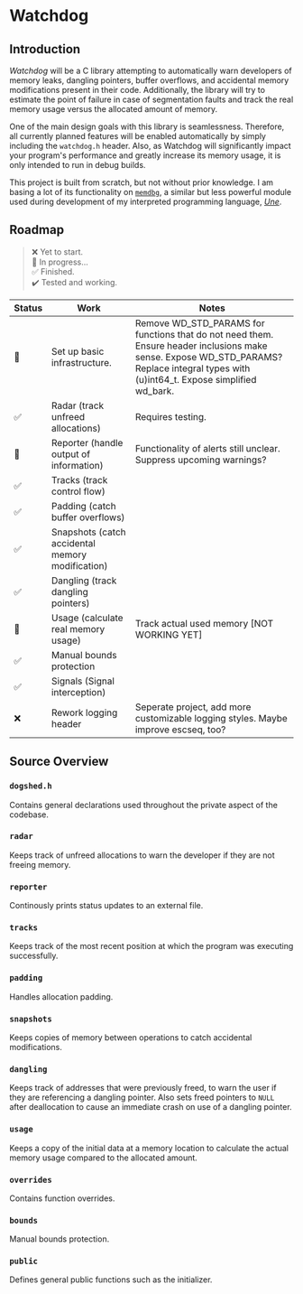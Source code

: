 # Watchdog

## Introduction

*Watchdog* will be a C library attempting to automatically warn developers of memory leaks, dangling pointers, buffer overflows, and accidental memory modifications present in their code. Additionally, the library will try to estimate the point of failure in case of segmentation faults and track the real memory usage versus the allocated amount of memory.

One of the main design goals with this library is seamlessness. Therefore, all currently planned features will be enabled automatically by simply including the `watchdog.h` header. Also, as Watchdog will significantly impact your program's performance and greatly increase its memory usage, it is only intended to run in debug builds. 

This project is built from scratch, but not without prior knowledge. I am basing a lot of its functionality on [`memdbg`](https://github.com/thechnet/une/blob/main/src/util/memdbg.c), a similar but less powerful module used during development of my interpreted programming language, [*Une*](https://github.com/thechnet/une).

## Roadmap

> ❌ Yet to start.  
> 🏃 In progress...  
> ✅ Finished.  
> ✔️ Tested and working.  

Status|Work|Notes
-|-|-
🏃|Set up basic infrastructure.|Remove WD_STD_PARAMS for functions that do not need them. Ensure header inclusions make sense. Expose WD_STD_PARAMS? Replace integral types with (u)int64_t. Expose simplified wd_bark.
✅|Radar (track unfreed allocations)|Requires testing.
🏃|Reporter (handle output of information)|Functionality of alerts still unclear. Suppress upcoming warnings?
✅|Tracks (track control flow)|
✅|Padding (catch buffer overflows)|
✅|Snapshots (catch accidental memory modification)|
✅|Dangling (track dangling pointers)|
🏃|Usage (calculate real memory usage)|Track actual used memory [NOT WORKING YET]
✅|Manual bounds protection|
✅|Signals (Signal interception)|
❌|Rework logging header|Seperate project, add more customizable logging styles. Maybe improve escseq, too?

## Source Overview

### `dogshed.h`

Contains general declarations used throughout the private aspect of the codebase.

### `radar`

Keeps track of unfreed allocations to warn the developer if they are not freeing memory.

### `reporter`

Continously prints status updates to an external file.

### `tracks`

Keeps track of the most recent position at which the program was executing successfully.

### `padding`

Handles allocation padding.

### `snapshots`

Keeps copies of memory between operations to catch accidental modifications.

### `dangling`

Keeps track of addresses that were previously freed, to warn the user if they are referencing a dangling pointer. Also sets freed pointers to `NULL` after deallocation to cause an immediate crash on use of a dangling pointer.

### `usage`

Keeps a copy of the initial data at a memory location to calculate the actual memory usage compared to the allocated amount.

### `overrides`

Contains function overrides.

### `bounds`

Manual bounds protection.

### `public`

Defines general public functions such as the initializer.
